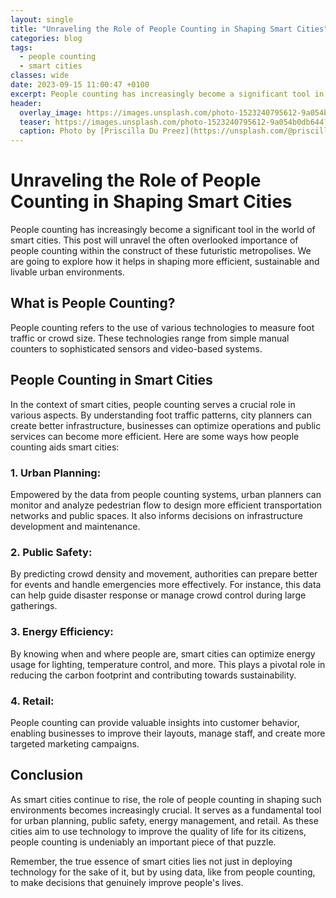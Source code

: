 ```yaml
---
layout: single
title: "Unraveling the Role of People Counting in Shaping Smart Cities"
categories: blog
tags:
  - people counting
  - smart cities
classes: wide
date: 2023-09-15 11:00:47 +0100
excerpt: People counting has increasingly become a significant tool in the world of smart cities.
header:
  overlay_image: https://images.unsplash.com/photo-1523240795612-9a054b0db644?crop=entropy&cs=tinysrgb&fit=max&fm=jpg&ixid=M3w0Nzk0ODB8MHwxfHNlYXJjaHw2fHxwZW9wbGUlMjBjb3VudGluZyUyQyUyMHNtYXJ0JTIwY2l0aWVzfGVufDB8MHx8fDE2OTQ3NzIwNDh8MA&ixlib=rb-4.0.3&q=80&w=1080
  teaser: https://images.unsplash.com/photo-1523240795612-9a054b0db644?crop=entropy&cs=tinysrgb&fit=max&fm=jpg&ixid=M3w0Nzk0ODB8MHwxfHNlYXJjaHw2fHxwZW9wbGUlMjBjb3VudGluZyUyQyUyMHNtYXJ0JTIwY2l0aWVzfGVufDB8MHx8fDE2OTQ3NzIwNDh8MA&ixlib=rb-4.0.3&q=80&w=400
  caption: Photo by [Priscilla Du Preez](https://unsplash.com/@priscilladupreez?utm_source=peoplecounter&utm_medium=referral) on [Unsplash](https://unsplash.com/?utm_source=peoplecounter&utm_medium=referral)
---
```


# Unraveling the Role of People Counting in Shaping Smart Cities

People counting has increasingly become a significant tool in the world of smart cities. This post will unravel the often overlooked importance of people counting within the construct of these futuristic metropolises. We are going to explore how it helps in shaping more efficient, sustainable and livable urban environments.

## What is People Counting?

People counting refers to the use of various technologies to measure foot traffic or crowd size. These technologies range from simple manual counters to sophisticated sensors and video-based systems.

## People Counting in Smart Cities

In the context of smart cities, people counting serves a crucial role in various aspects. By understanding foot traffic patterns, city planners can create better infrastructure, businesses can optimize operations and public services can become more efficient. Here are some ways how people counting aids smart cities:

### 1. Urban Planning:

Empowered by the data from people counting systems, urban planners can monitor and analyze pedestrian flow to design more efficient transportation networks and public spaces. It also informs decisions on infrastructure development and maintenance.

### 2. Public Safety:

By predicting crowd density and movement, authorities can prepare better for events and handle emergencies more effectively. For instance, this data can help guide disaster response or manage crowd control during large gatherings.

### 3. Energy Efficiency:

By knowing when and where people are, smart cities can optimize energy usage for lighting, temperature control, and more. This plays a pivotal role in reducing the carbon footprint and contributing towards sustainability.

### 4. Retail:

People counting can provide valuable insights into customer behavior, enabling businesses to improve their layouts, manage staff, and create more targeted marketing campaigns.

## Conclusion

As smart cities continue to rise, the role of people counting in shaping such environments becomes increasingly crucial. It serves as a fundamental tool for urban planning, public safety, energy management, and retail. As these cities aim to use technology to improve the quality of life for its citizens, people counting is undeniably an important piece of that puzzle.

Remember, the true essence of smart cities lies not just in deploying technology for the sake of it, but by using data, like from people counting, to make decisions that genuinely improve people's lives.